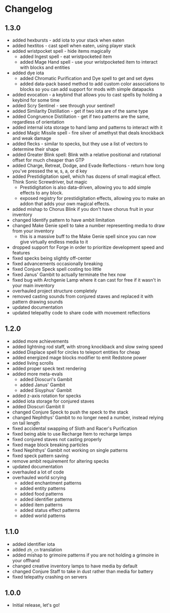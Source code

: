# Changelog

## 1.3.0
- added hexbursts - add iota to your stack when eaten
- added hextitos - cast spell when eaten, using player stack
- added wristpocket spell - hide items magically
    - added Ingest spell - eat wristpocketed item
    - added Mage Hand spell - use your wristpocketed item to interact with blocks and entities
- added dye iota
    - added Chromatic Purification and Dye spell to get and set dyes
    - added data-pack based method to add custom color associations to blocks so you can add support for mods with simple datapacks
- added evocation - a keybind that allows you to cast spells by holding a keybind for some time
- added Scry Sentinel - see through your sentinel!
- added Similarity Distillation - get if two iota are of the same type
- added Congruence Distillation - get if two patterns are the same, regardless of orientation
- added internal iota storage to hand lamp and patterns to interact with it
- added Magic Missile spell - fire silver of amethyst that deals knockback and weak damage
- added flecks - similar to specks, but they use a list of vectors to determine their shape
- added Greater Blink spell: Blink with a relative positional and rotational offset for much cheaper than GTP
- added Charge, Retreat, Dodge, and Evade Reflections - return how long you've pressed the w, s, a, or d key
- added Prestidigitation spell, which has dozens of small magical effect. Think Sonic Screwdriver, but magic
    - Prestidigitation is also data-driven, allowing you to add simple effects to any block.
    - exposed registry for prestidigitation effects, allowing you to make an addon that adds your own magical effects.
- added mishap to Chorus Blink if you don't have chorus fruit in your inventory
- changed Identify pattern to have ambit limitation
- changed Make Genie spell to take a number representing media to draw from your inventory
    - this is a massive buff to the Make Genie spell since you can now give virtually endless media to it
- dropped support for Forge in order to prioritize development speed and features
- fixed specks being slightly off-center
- fixed advancements occasionally breaking
- fixed Conjure Speck spell costing too little
- fixed Janus' Gambit to actually terminate the hex now
- fixed bug with Archgenie Lamp where it can cast for free if it wasn't in your main inventory
- overhauled project structure completely
- removed casting sounds from conjured staves and replaced it with pattern drawing sounds
- updated documentation
- updated telepathy code to share code with movement reflections

## 1.2.0
- added more achievements
- added lightning rod staff, with strong knockback and slow swing speed
- added Displace spell for circles to teleport entities for cheap
- added energized mage blocks modifier to emit Redstone power
- added living scrolls
- added proper speck text rendering
- added more meta-evals
    - added Dioscuri's Gambit
    - added Janus' Gambit
    - added Sisyphus' Gambit
- added z-axis rotation for specks
- added iota storage for conjured staves
- added Dioscuri Gambit II
- changed Conjure Speck to push the speck to the stack
- changed Nephthys' Gambit to no longer need a number, instead relying on tail length
- fixed accidental swapping of Sloth and Racer's Purification
- fixed being able to use Recharge Item to recharge lamps
- fixed conjured staves not casting properly
- fixed mage block breaking particles
- fixed Nephthys' Gambit not working on single patterns
- fixed speck pattern saving
- remove ambit requirement for altering specks
- updated documentation
- overhauled a lot of code
- overhauled world scrying
    - added enchantment patterns
    - added entity patterns
    - added food patterns
    - added identifier patterns
    - added item patterns
    - added status effect patterns
    - added world patterns

## 1.1.0
- added identifier iota
- added `zh_cn` translation
- added mishap to grimoire patterns if you are not holding a grimoire in your offhand
- changed creative inventory lamps to have media by default
- changed Conjure Staff to take in dust rather than media for battery
- fixed telepathy crashing on servers

## 1.0.0
- Initial release, let's go!